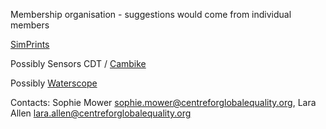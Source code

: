 Membership organisation - suggestions would come from individual members

[SimPrints](SimPrints "wikilink")

Possibly Sensors CDT / [Cambike](Cambike "wikilink")

Possibly [Waterscope](Waterscope "wikilink")

Contacts: Sophie Mower <sophie.mower@centreforglobalequality.org>,
Lara Allen <lara.allen@centreforglobalequality.org>